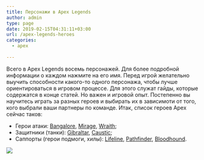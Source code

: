 ```yaml
---
title: Персонажи в Apex Legends
author: admin
type: page
date: 2019-02-15T04:31:11+03:00
url: /apex-legends-heroes
categories:
  - apex
             
---
```


Всего в Apex Legends восемь персонажей. Для более подробной информации о каждом нажмите на его имя. Перед игрой желательно выучить способности какого-то одного персонажа, чтобы лучше ориентироваться в игровом процессе. Для этого служат гайды, которые содержатся в конце статей. Но важен и игровой опыт. Постепенно вы научитесь играть за разных героев и выбирать их в зависимоти от того, кого выбрали ваши партнеры по команде. Итак, список героев Apex сейчас таков:

<ul>
<li>Герои атаки: <a href="/apex-bangalore">Bangalore</a>, <a href="/apex-mirage">Mirage</a>, <a href="/apex-wraith">Wraith</a>;</li>
<li>Защитники (танки): <a href="/apex-gibraltar">Gibraltar</a>, <a href="/apex-caustic">Caustic</a>;</li>
<li>Саппорты (герои подмоги, хилы): <a href="/apex-lifeline">Lifeline</a>, <a href="/apex-pathfinder">Pathfinder</a>, <a href="/apex-bloodhound">Bloodhound</a>.</li>
</ul>

<img src="\pics\apex-characters.jpg">